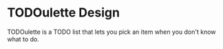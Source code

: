 # TODOulette Design

TODOulette is a TODO list that lets you pick an item when you don't know what to do.


